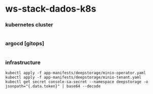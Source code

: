 # ws-stack-dados-k8s

### kubernetes cluster
```shell
```

### argocd [gitops]
```shell
```

### infrastructure
```shell
kubectl apply -f app-manifests/deepstorage/minio-operator.yaml
kubectl apply -f app-manifests/deepstorage/minio-tenant.yaml
kubectl get secret console-sa-secret --namespace deepstorage -o jsonpath="{.data.token}" | base64 --decode
```